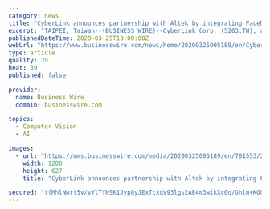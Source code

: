 ```yaml
---
category: news
title: "CyberLink announces partnership with Altek by integrating FaceMe® facial recognition to Altek AI BOX"
excerpt: "TAIPEI, Taiwan--(BUSINESS WIRE)--CyberLink Corp. (5203.TW), a pioneer in AI and facial recognition technologies, announced a strategic partnership with Altek Corporation (3059.TW), enabling FaceMe® AI facial recognition on Altek’s AI BOX. By integrating FaceMe® with Altek’s Qualcomm® QCS603-based AI BOX, it can be used as an edge ..."
publishedDateTime: 2020-03-25T13:00:00Z
webUrl: "https://www.businesswire.com/news/home/20200325005189/en/CyberLink-announces-partnership-Altek-integrating-FaceMe®-facial"
type: article
quality: 39
heat: 39
published: false

provider:
  name: Business Wire
  domain: businesswire.com

topics:
  - Computer Vision
  - AI

images:
  - url: "https://mms.businesswire.com/media/20200325005189/en/781553/23/FaceMe-Altek-AIBOX-EN.jpg"
    width: 1200
    height: 627
    title: "CyberLink announces partnership with Altek by integrating FaceMe® facial recognition to Altek AI BOX"

secured: "tfMhlNwrt5v/vYlTYNSK1Jyp8yJExTcxqV93lgs2AE4m3wikXc0o/Ghlm+KOUe/pVN7DIYTc2Upn6UGvtmYT8lWRxW0XKahlBgSiLU0ka7pL2/4Ygm6bFWEPgFcR0de5fEyqWng98UqdKvPD7TS+MltdZvhfN+ahMlOxoPeMLdkm/Abv5rhClGldATmY6EZodz8q0dbUyvyVVemiznn/Q/mdGWO4tSakiMlJrGlYu5sDM6CpYiAZ7j+2yaR5axJ3kgmJEvxEeysW/T6yn0MAY9PGCJk1P5ajbHeCUHTGDxmjcNOWZ6MK4EhGL3HYOEP4;tT8hp6sGQof9OCrdUyr6Mw=="
---
```


